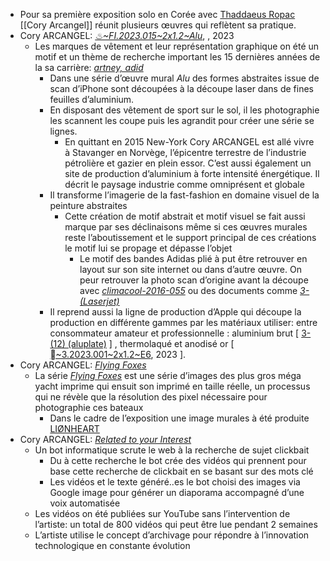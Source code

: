 - Pour sa première exposition solo en Corée avec [Thaddaeus Ropac](https://ropac.net/) [[Cory Arcangel]] réunit plusieurs œuvres qui reflètent sa pratique.
- Cory ARCANGEL: [*♨~FI.2023.015~2x1.2~Alu*](https://www.artsy.net/artwork/cory-arcangel-fi-dot-2023-dot-015-2x1-dot-2-alu), , 2023
	- Les marques de vêtement et leur représentation graphique on été un motif et un thème de recherche important les 15 dernières années de la sa carrière: [*artney, adid*](https://coryarcangel.com/things-i-made/2019-054-artney-adid)
		- Dans une série d’œuvre mural *Alu* des formes abstraites issue de scan d’iPhone sont découpées à la découpe laser dans de fines feuilles d’aluminium.
		- En disposant des vêtement de sport sur le sol, il les photographie les scannent les coupe puis les agrandit pour créer une série se lignes.
			- En quittant en 2015 New-York Cory ARCANGEL est allé vivre à Stavanger en Norvège, l’épicentre terrestre de l’industrie pétrolière et gazier en plein essor. C’est aussi également un site de production d’aluminium à forte intensité énergétique. Il décrit le paysage industrie comme omniprésent et globale
		- Il transforme l’imagerie de la fast-fashion en domaine visuel de la peinture abstraites
			- Cette création de motif abstrait et motif visuel se fait aussi marque par ses déclinaisons même si ces œuvres murales reste l’aboutissement et le support principal de ces créations le motif lui se propage et dépasse l’objet
				- Le motif des bandes Adidas plié à put être retrouver en layout sur son site internet ou dans d’autre œuvre. On peur retrouver la photo scan d’origine avant la découpe avec [*climacool-2016-055*](https://coryarcangel.com/things-i-made/2016-055-climacool) ou des documents comme [*3- (Laserjet)*](https://coryarcangel.com/things-i-made/2022-046)
		- Il reprend aussi la ligne de production d’Apple qui découpe la production en différente gammes par les matériaux utiliser: entre consommateur amateur et professionnelle : aluminium brut [ [3- (12) (aluplate)](https://coryarcangel.com/things-i-made/2022-044) ] , thermolaqué et anodisé or [ [~3.2023.001~2x1.2~E6](https://coryarcangel.com/things-i-made/2023-001), 2023  ].
- Cory ARCANGEL: [*Flying Foxes*](https://coryarcangel.com/things-i-made/2022-031)
	- La série [*Flying Foxes*](https://coryarcangel.com/things-i-made/2022-031) est une série d’images des plus gros méga yacht imprime qui ensuit son imprimé en taille réelle, un processus qui ne révèle que la résolution des pixel nécessaire pour photographie ces bateaux
		- Dans le cadre de l’exposition une image murales à été produite [LIØNHEART](https://m.blog.naver.com/sfran7/223143635001?isInf=true)
- Cory ARCANGEL: [*Related to your Interest*](https://www.artbasel.com/rooms/specialsector/46433/Related-to-your-interests?lang=fr)
	- Un bot informatique scrute le web à la recherche de sujet clickbait
		- Du à cette recherche le bot crée des vidéos qui prennent pour base cette recherche de clickbait en se basant sur des mots clé
		- Les vidéos et le texte généré..es le bot choisi des images via Google image pour générer un diaporama accompagné d’une voix automatisée
	- Les vidéos on été publiées sur YouTube sans l’intervention de l’artiste: un total de 800 vidéos qui peut être lue pendant 2 semaines
	- L’artiste utilise le concept d’archivage pour répondre à l’innovation technologique en constante évolution
